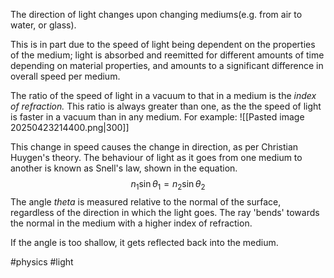 The direction of light changes upon changing mediums(e.g. from air to water, or glass).

This is in part due to the speed of light being dependent on the properties of the medium; light is absorbed and reemitted for different amounts of time depending on material properties, and amounts to a significant difference in overall speed per medium. 

The ratio of the speed of light in a vacuum to that in a medium is the *index of refraction.* This ratio is always greater than one, as the the speed of light is faster in a vacuum than in any medium. For example:
![[Pasted image 20250423214400.png|300]]

This change in speed causes the change in direction, as per Christian Huygen's theory. 
The behaviour of light as it goes from one medium to another is known as Snell's law, 
shown in the equation. 
$$n_1 \sin \theta_1 = n_2 \sin \theta_2$$
The angle $theta$ is measured relative to the normal of the surface, regardless of the direction in which the  light goes. The ray 'bends' towards the normal in the medium with a higher index of refraction. 

If the angle is too shallow, it gets reflected back into the medium. 

#physics #light
